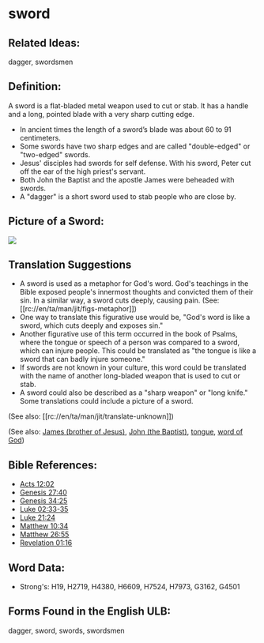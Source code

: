 # sword

## Related Ideas:

dagger, swordsmen


## Definition:

A sword is a flat-bladed metal weapon used to cut or stab. It has a handle and a long, pointed blade with a very sharp cutting edge.

* In ancient times the length of a sword’s blade was about 60 to 91 centimeters.
* Some swords have two sharp edges and are called "double-edged" or "two-edged" swords.
* Jesus' disciples had swords for self defense. With his sword, Peter cut off the ear of the high priest's servant.
* Both John the Baptist and the apostle James were beheaded with swords.
* A "dagger" is a short sword used to stab people who are close by.

## Picture of a Sword:

<a href="https://content.bibletranslationtools.org/WycliffeAssociates/en_tw/raw/branch/master/PNGs/s/Sword.png"><img src="https://content.bibletranslationtools.org/WycliffeAssociates/en_tw/raw/branch/master/PNGs/s/Sword.png" ></a>

## Translation Suggestions

* A sword is used as a metaphor for God's word. God's teachings in the Bible exposed people's innermost thoughts and convicted them of their sin. In a similar way, a sword cuts deeply, causing pain. (See: [[rc://en/ta/man/jit/figs-metaphor]])
* One way to translate this figurative use would be, "God's word is like a sword, which cuts deeply and exposes sin."
* Another figurative use of this term occurred in the book of Psalms, where the tongue or speech of a person was compared to a sword, which can injure people. This could be translated as "the tongue is like a sword that can badly injure someone."
* If swords are not known in your culture, this word could be translated with the name of another long-bladed weapon that is used to cut or stab.
* A sword could also be described as a "sharp weapon" or "long knife." Some translations could include a picture of a sword.

(See also: [[rc://en/ta/man/jit/translate-unknown]])

(See also: [James (brother of Jesus)](../names/jamesbrotherofjesus.md), [John (the Baptist)](../names/johnthebaptist.md), [tongue](../other/tongue.md), [word of God](../kt/wordofgod.md))

## Bible References:

* [Acts 12:02](rc://en/tn/help/act/12/02)
* [Genesis 27:40](rc://en/tn/help/gen/27/40)
* [Genesis 34:25](rc://en/tn/help/gen/34/25)
* [Luke 02:33-35](rc://en/tn/help/luk/02/33)
* [Luke 21:24](rc://en/tn/help/luk/21/24)
* [Matthew 10:34](rc://en/tn/help/mat/10/34)
* [Matthew 26:55](rc://en/tn/help/mat/26/55)
* [Revelation 01:16](rc://en/tn/help/rev/01/16)

## Word Data:

* Strong's: H19, H2719, H4380, H6609, H7524, H7973, G3162, G4501

## Forms Found in the English ULB:

dagger, sword, swords, swordsmen


